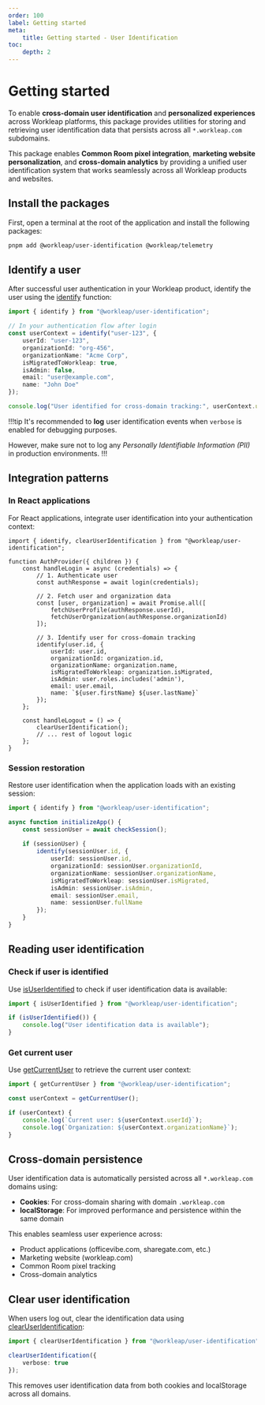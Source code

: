 ```yaml
---
order: 100
label: Getting started
meta:
    title: Getting started - User Identification
toc:
    depth: 2
---
```


# Getting started

To enable **cross-domain user identification** and **personalized experiences** across Workleap platforms, this package provides utilities for storing and retrieving user identification data that persists across all `*.workleap.com` subdomains.

This package enables **Common Room pixel integration**, **marketing website personalization**, and **cross-domain analytics** by providing a unified user identification system that works seamlessly across all Workleap products and websites.

## Install the packages

First, open a terminal at the root of the application and install the following packages:

```bash
pnpm add @workleap/user-identification @workleap/telemetry
```

## Identify a user

After successful user authentication in your Workleap product, identify the user using the [identify](./reference/identify.md) function:

```ts
import { identify } from "@workleap/user-identification";

// In your authentication flow after login
const userContext = identify("user-123", {
    userId: "user-123",
    organizationId: "org-456",
    organizationName: "Acme Corp",
    isMigratedToWorkleap: true,
    isAdmin: false,
    email: "user@example.com",
    name: "John Doe"
});

console.log("User identified for cross-domain tracking:", userContext.userId);
```

!!!tip
It's recommended to **log** user identification events when `verbose` is enabled for debugging purposes.

However, make sure not to log any _Personally Identifiable Information (PII)_ in production environments.
!!!

## Integration patterns

### In React applications

For React applications, integrate user identification into your authentication context:

```tsx
import { identify, clearUserIdentification } from "@workleap/user-identification";

function AuthProvider({ children }) {
    const handleLogin = async (credentials) => {
        // 1. Authenticate user
        const authResponse = await login(credentials);
        
        // 2. Fetch user and organization data
        const [user, organization] = await Promise.all([
            fetchUserProfile(authResponse.userId),
            fetchUserOrganization(authResponse.organizationId)
        ]);
        
        // 3. Identify user for cross-domain tracking
        identify(user.id, {
            userId: user.id,
            organizationId: organization.id,
            organizationName: organization.name,
            isMigratedToWorkleap: organization.isMigrated,
            isAdmin: user.roles.includes('admin'),
            email: user.email,
            name: `${user.firstName} ${user.lastName}`
        });
    };
    
    const handleLogout = () => {
        clearUserIdentification();
        // ... rest of logout logic
    };
}
```

### Session restoration

Restore user identification when the application loads with an existing session:

```ts
import { identify } from "@workleap/user-identification";

async function initializeApp() {
    const sessionUser = await checkSession();
    
    if (sessionUser) {
        identify(sessionUser.id, {
            userId: sessionUser.id,
            organizationId: sessionUser.organizationId,
            organizationName: sessionUser.organizationName,
            isMigratedToWorkleap: sessionUser.isMigrated,
            isAdmin: sessionUser.isAdmin,
            email: sessionUser.email,
            name: sessionUser.fullName
        });
    }
}
```

## Reading user identification

### Check if user is identified

Use [isUserIdentified](./reference/isUserIdentified.md) to check if user identification data is available:

```ts
import { isUserIdentified } from "@workleap/user-identification";

if (isUserIdentified()) {
    console.log("User identification data is available");
}
```

### Get current user

Use [getCurrentUser](./reference/getCurrentUser.md) to retrieve the current user context:

```ts
import { getCurrentUser } from "@workleap/user-identification";

const userContext = getCurrentUser();

if (userContext) {
    console.log(`Current user: ${userContext.userId}`);
    console.log(`Organization: ${userContext.organizationName}`);
}
```

## Cross-domain persistence

User identification data is automatically persisted across all `*.workleap.com` domains using:

- **Cookies**: For cross-domain sharing with domain `.workleap.com`
- **localStorage**: For improved performance and persistence within the same domain

This enables seamless user experience across:
- Product applications (officevibe.com, sharegate.com, etc.)
- Marketing website (workleap.com)
- Common Room pixel tracking
- Cross-domain analytics

## Clear user identification

When users log out, clear the identification data using [clearUserIdentification](./reference/clearUserIdentification.md):

```ts
import { clearUserIdentification } from "@workleap/user-identification";

clearUserIdentification({
    verbose: true
});
```

This removes user identification data from both cookies and localStorage across all domains. 
